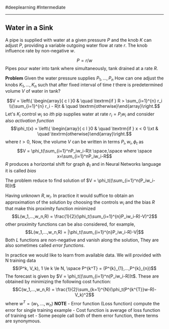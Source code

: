 #deeplearning   #Intermediate 

----

## Water in a Sink
A pipe is supplied with water at a given pressure $P$ and the knob $K$ can adjust $P$, providing a variable outgoing water flow at rate $r$. The knob influence rate by non-negative $w$.

$$P = r/w$$
Pipes pour water into tank where simultaneously, tank drained at a rate $R$.

**Problem**
Given the water pressure supplies $P_1,...,P_n$
How can one adjust the knobs $K_1,...,K_n$ such that after fixed interval of time $t$ there is predetermined volume $V$ of water in tank?

$$V = \left\{ \begin{array}{ c l }0 & \quad \textrm{if } R > \sum_{i=1}^{n} r_i \\(\sum_{i=1}^{n} r_i - R)t & \quad \textrm{otherwise}\end{array}\right.$$
Let's $K_i$ control $w_i$ so $ith$ pip supplies water at rate $r_i = P_iw_i$ and consider also *activation function*
$$\phi_t(x) = \left\{ \begin{array}{ c l }0 & \quad \textrm{if } x < 0 \\xt & \quad \textrm{otherwise}\end{array}\right.$$
where $t > 0$, Now, the volume $V$ can be written in terms $P_i, w_i, \phi_t$ as
$$V = \phi_t(\sum_{i=1}^nP_iw_i-R)t \space,\space where \space x=\sum_{i=1}^nP_iw_i-R$$
$R$ produces a horizontal shift for graph $\phi_t$ and in Neural Networks language it is called *bias*

The problem reduce to find solution of $V = \phi_t((\sum_{i=1}^n(P_iw_i-R))t$

Having unknown $R,w_i$. In practice it would suffice to obtain an approximation of the solution by choosing the controls $w_i$  and the bias $R$ that make this proximity function minimized
$$L(w_1,...,w_n,R) = \frac{1}{2}(\phi_t(\sum_{i=1}^{n}P_iw_i-R)-V)^2$$
other proximity functions can be also considered, for example,
$$L(w_1,...,w_n,R) = |\phi_t(\sum_{i=1}^{n}P_iw_i-R)-V|$$
Both $L$ functions are non-negative and vanish along the solution, They are also sometimes called *error functions*.

In practice we would like to learn from available data. We will provided with N training data
	$$(P^k, V_k), 1 \le k \le N, \space P^{k^T} = (P^{k}_{1},...,P^{k}_{n})$$
	The  forecast is given by $V = \phi_t((\sum_{i=1}^n(P_iw_i-R))t$. These are obtained by minimizing  the following cost function:
	$$C(w_1,...,w_n,R) = \frac{1}{2}\sum_{k=1}^{N}(\phi_t(P^{k^{T}}w-R)-V_k)^2$$ where $w^T = (w_1,...,w_n)$
**NOTE**
	- Error function (Loss function) compute the error for single training example
	- Cost function is average of loss function of training set
	- Some people call both of them error function, there terms are synonymous.